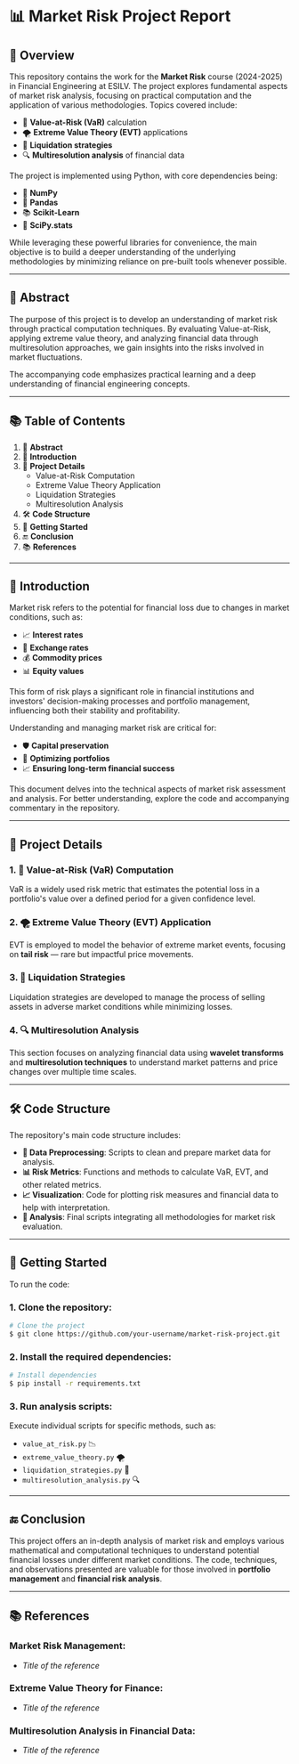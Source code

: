 # 📊 Market Risk Project Report

## 📝 Overview
This repository contains the work for the **Market Risk** course (2024-2025) in Financial Engineering at ESILV. The project explores fundamental aspects of market risk analysis, focusing on practical computation and the application of various methodologies. Topics covered include:

- 💼 **Value-at-Risk (VaR)** calculation
- 🌪 **Extreme Value Theory (EVT)** applications
- 🏦 **Liquidation strategies**
- 🔍 **Multiresolution analysis** of financial data

The project is implemented using Python, with core dependencies being:

- 🐍 **NumPy**
- 🐼 **Pandas**
- 📚 **Scikit-Learn**
- 🧮 **SciPy.stats**

While leveraging these powerful libraries for convenience, the main objective is to build a deeper understanding of the underlying methodologies by minimizing reliance on pre-built tools whenever possible.

---

## 🌟 Abstract
The purpose of this project is to develop an understanding of market risk through practical computation techniques. By evaluating Value-at-Risk, applying extreme value theory, and analyzing financial data through multiresolution approaches, we gain insights into the risks involved in market fluctuations.

The accompanying code emphasizes practical learning and a deep understanding of financial engineering concepts.

---

## 📚 Table of Contents
1. 📖 **Abstract**
2. 🔎 **Introduction**
3. 🔢 **Project Details**
    - Value-at-Risk Computation
    - Extreme Value Theory Application
    - Liquidation Strategies
    - Multiresolution Analysis
4. 🛠 **Code Structure**
5. 🚀 **Getting Started**
6. 🔚 **Conclusion**
7. 📚 **References**

---

## 🔎 Introduction
Market risk refers to the potential for financial loss due to changes in market conditions, such as:

- 📈 **Interest rates**
- 💱 **Exchange rates**
- 💰 **Commodity prices**
- 📊 **Equity values**

This form of risk plays a significant role in financial institutions and investors' decision-making processes and portfolio management, influencing both their stability and profitability.

Understanding and managing market risk are critical for:

- 🛡 **Capital preservation**
- 💼 **Optimizing portfolios**
- 📈 **Ensuring long-term financial success**

This document delves into the technical aspects of market risk assessment and analysis. For better understanding, explore the code and accompanying commentary in the repository.

---

## 🔢 Project Details
### 1. 💼 Value-at-Risk (VaR) Computation
VaR is a widely used risk metric that estimates the potential loss in a portfolio's value over a defined period for a given confidence level.

### 2. 🌪 Extreme Value Theory (EVT) Application
EVT is employed to model the behavior of extreme market events, focusing on **tail risk** — rare but impactful price movements.

### 3. 🏦 Liquidation Strategies
Liquidation strategies are developed to manage the process of selling assets in adverse market conditions while minimizing losses.

### 4. 🔍 Multiresolution Analysis
This section focuses on analyzing financial data using **wavelet transforms** and **multiresolution techniques** to understand market patterns and price changes over multiple time scales.

---

## 🛠 Code Structure
The repository's main code structure includes:

- **📂 Data Preprocessing**: Scripts to clean and prepare market data for analysis.
- **📊 Risk Metrics**: Functions and methods to calculate VaR, EVT, and other related metrics.
- **📈 Visualization**: Code for plotting risk measures and financial data to help with interpretation.
- **🧩 Analysis**: Final scripts integrating all methodologies for market risk evaluation.

---

## 🚀 Getting Started
To run the code:

### 1. Clone the repository:
```bash
# Clone the project
$ git clone https://github.com/your-username/market-risk-project.git
```

### 2. Install the required dependencies:
```bash
# Install dependencies
$ pip install -r requirements.txt
```

### 3. Run analysis scripts:
Execute individual scripts for specific methods, such as:

- `value_at_risk.py` 📉
- `extreme_value_theory.py` 🌪
- `liquidation_strategies.py` 💼
- `multiresolution_analysis.py` 🔍

---

## 🔚 Conclusion
This project offers an in-depth analysis of market risk and employs various mathematical and computational techniques to understand potential financial losses under different market conditions. The code, techniques, and observations presented are valuable for those involved in **portfolio management** and **financial risk analysis**.

---

## 📚 References
### Market Risk Management:
- _Title of the reference_

### Extreme Value Theory for Finance:
- _Title of the reference_

### Multiresolution Analysis in Financial Data:
- _Title of the reference_
